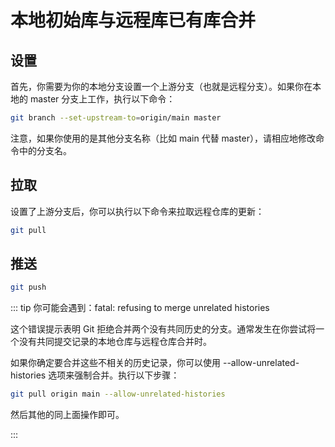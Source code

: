 # 本地初始库与远程库已有库合并

## 设置
首先，你需要为你的本地分支设置一个上游分支（也就是远程分支）。如果你在本地的 master 分支上工作，执行以下命令：
```bash
git branch --set-upstream-to=origin/main master
```

注意，如果你使用的是其他分支名称（比如 main 代替 master），请相应地修改命令中的分支名。

## 拉取
设置了上游分支后，你可以执行以下命令来拉取远程仓库的更新：
```bash
git pull
```
## 推送
```bash
git push
```
::: tip
你可能会遇到：fatal: refusing to merge unrelated histories

这个错误提示表明 Git 拒绝合并两个没有共同历史的分支。通常发生在你尝试将一个没有共同提交记录的本地仓库与远程仓库合并时。

如果你确定要合并这些不相关的历史记录，你可以使用 --allow-unrelated-histories 选项来强制合并。执行以下步骤：
```bash
git pull origin main --allow-unrelated-histories
```
然后其他的同上面操作即可。


:::